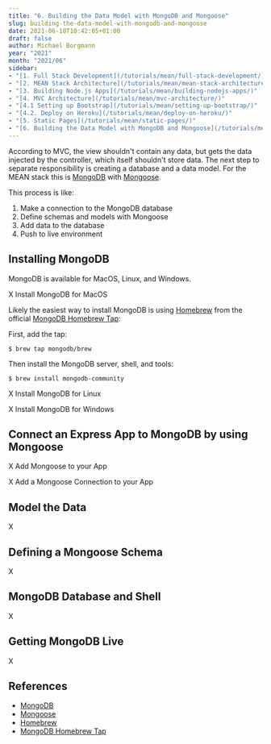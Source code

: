 ```yaml
---
title: "6. Building the Data Model with MongoDB and Mongoose"
slug: building-the-data-model-with-mongodb-and-mongoose
date: 2021-06-18T10:42:05+01:00
draft: false
author: Michael Borgmann
year: "2021"
month: "2021/06"
sidebar:
- "[1. Full Stack Development](/tutorials/mean/full-stack-development/)"
- "[2. MEAN Stack Architecture](/tutorials/mean/mean-stack-architecture/)"
- "[3. Building Node.js Apps](/tutorials/mean/building-nodejs-apps/)"
- "[4. MVC Architecture](/tutorials/mean/mvc-architecture/)"
- "[4.1 Setting up Bootstrap](/tutorials/mean/setting-up-bootstrap/)"
- "[4.2. Deploy on Heroku](/tutorials/mean/deploy-on-heroku/)"
- "[5. Static Pages](/tutorials/mean/static-pages/)"
- "[6. Building the Data Model with MongoDB and Mongoose](/tutorials/mean/building-the-data-model-with-mongodb-and-mongoose/)"
---
```


According to MVC, the view shouldn't contain any data, but gets the data injected by the controller, which itself shouldn't store data. The next step to separate responsibility is creating a database and a data model. For the MEAN stack this is [MongoDB](https://www.mongodb.com) with [Mongoose](https://mongoosejs.com).

<!--more-->

This process is like:

1. Make a connection to the MongoDB database
2. Define schemas and models with Mongoose
3. Add data to the database
4. Push to live environment

## Installing MongoDB

MongoDB is available for MacOS, Linux, and Windows.

X Install MongoDB for MacOS

Likely the easiest way to install MongoDB is using [Homebrew](https://brew.sh) from the official [MongoDB Homebrew Tap](https://github.com/mongodb/homebrew-brew):

First, add the tap:

`$ brew tap mongodb/brew`

Then install the MongoDB server, shell, and tools:

`$ brew install mongodb-community`

X Install MongoDB for Linux

X Install MongoDB for Windows

## Connect an Express App to MongoDB by using Mongoose

X Add Mongoose to your App

X Add a Mongoose Connection to your App

## Model the Data

X

## Defining a Mongoose Schema

X

## MongoDB Database and Shell

X

## Getting MongoDB Live

X

## References

* [MongoDB](https://www.mongodb.com)
* [Mongoose](https://mongoosejs.com)
* [Homebrew](https://brew.sh)
* [MongoDB Homebrew Tap](https://github.com/mongodb/homebrew-brew)
